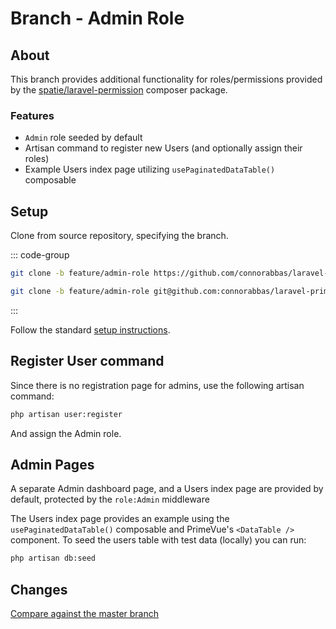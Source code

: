 # Branch - Admin Role

## About

This branch provides additional functionality for roles/permissions provided by the [spatie/laravel-permission](https://spatie.be/docs/laravel-permission/v6/introduction) composer package.

### Features

-   `Admin` role seeded by default
-   Artisan command to register new Users (and optionally assign their roles)
-   Example Users index page utilizing `usePaginatedDataTable()` composable

## Setup

Clone from source repository, specifying the branch.

::: code-group

```bash [HTTPS]
git clone -b feature/admin-role https://github.com/connorabbas/laravel-primevue-starter-kit.git your-project-name
```

```bash [SSH]
git clone -b feature/admin-role git@github.com:connorabbas/laravel-primevue-starter-kit.git your-project-name
```

:::

Follow the standard [setup instructions](/get-started/installation-guide.html#setup).

## Register User command

Since there is no registration page for admins, use the following artisan command:

```bash
php artisan user:register
```

And assign the Admin role.

## Admin Pages

A separate Admin dashboard page, and a Users index page are provided by default, protected by the `role:Admin` middleware

The Users index page provides an example using the `usePaginatedDataTable()` composable and PrimeVue's `<DataTable />` component. To seed the users table with test data (locally) you can run:

```bash
php artisan db:seed
```

## Changes

[Compare against the master branch](https://github.com/connorabbas/laravel-primevue-starter-kit/compare/master...feature/admin-role)
